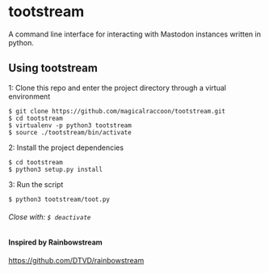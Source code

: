 # tootstream
A command line interface for interacting with Mastodon instances written in python.

## Using tootstream
1: Clone this repo and enter the project directory through a virtual environment
```
$ git clone https://github.com/magicalraccoon/tootstream.git
$ cd tootstream
$ virtualenv -p python3 tootstream
$ source ./tootstream/bin/activate
```
2: Install the project dependencies
```
$ cd tootstream
$ python3 setup.py install
```
3: Run the script
```
$ python3 tootstream/toot.py
```
###### Close with: `$ deactivate`

#### Inspired by Rainbowstream
https://github.com/DTVD/rainbowstream
